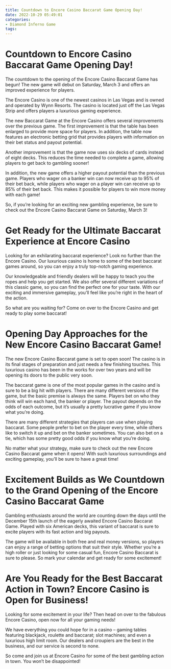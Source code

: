 ```yaml
---
title: Countdown to Encore Casino Baccarat Game Opening Day!
date: 2022-10-29 05:49:01
categories:
- Diamond Inferno Game
tags:
---
```



#  Countdown to Encore Casino Baccarat Game Opening Day!

The countdown to the opening of the Encore Casino Baccarat Game has begun! The new game will debut on Saturday, March 3 and offers an improved experience for players.

The Encore Casino is one of the newest casinos in Las Vegas and is owned and operated by Wynn Resorts. The casino is located just off the Las Vegas Strip and offers players a luxurious gaming experience.

The new Baccarat Game at the Encore Casino offers several improvements over the previous game. The first improvement is that the table has been enlarged to provide more space for players. In addition, the table now features an electronic betting grid that provides players with information on their bet status and payout potential.

Another improvement is that the game now uses six decks of cards instead of eight decks. This reduces the time needed to complete a game, allowing players to get back to gambling sooner!

In addition, the new game offers a higher payout potential than the previous game. Players who wager on a banker win can now receive up to 95% of their bet back, while players who wager on a player win can receive up to 85% of their bet back. This makes it possible for players to win more money with each game!

So, if you’re looking for an exciting new gambling experience, be sure to check out the Encore Casino Baccarat Game on Saturday, March 3!

#  Get Ready for the Ultimate Baccarat Experience at Encore Casino

Looking for an exhilarating baccarat experience? Look no further than the Encore Casino. Our luxurious casino is home to some of the best baccarat games around, so you can enjoy a truly top-notch gaming experience.

Our knowledgeable and friendly dealers will be happy to teach you the ropes and help you get started. We also offer several different variations of this classic game, so you can find the perfect one for your taste. With our exciting and immersive gameplay, you’ll feel like you’re right in the heart of the action.

So what are you waiting for? Come on over to the Encore Casino and get ready to play some baccarat!

#  Opening Day Approaches for the New Encore Casino Baccarat Game!

The new Encore Casino Baccarat game is set to open soon! The casino is in its final stages of preparation and just needs a few finishing touches. This luxurious casino has been in the works for over two years and will be opening its doors to the public very soon.

The baccarat game is one of the most popular games in the casino and is sure to be a big hit with players. There are many different versions of the game, but the basic premise is always the same. Players bet on who they think will win each hand, the banker or player. The payout depends on the odds of each outcome, but it’s usually a pretty lucrative game if you know what you’re doing.

There are many different strategies that players can use when playing baccarat. Some people prefer to bet on the player every time, while others like to switch it up and bet on the banker sometimes. You can also bet on a tie, which has some pretty good odds if you know what you’re doing.

No matter what your strategy, make sure to check out the new Encore Casino Baccarat game when it opens! With such luxurious surroundings and exciting gameplay, you’ll be sure to have a great time!

#  Excitement Builds as We Countdown to the Grand Opening of the Encore Casino Baccarat Game

Gambling enthusiasts around the world are counting down the days until the December 15th launch of the eagerly awaited Encore Casino Baccarat Game. Played with six American decks, this variant of baccarat is sure to excite players with its fast action and big payouts.

The game will be available in both free and real money versions, so players can enjoy a range of betting options that suit their style. Whether you’re a high roller or just looking for some casual fun, Encore Casino Baccarat is sure to please. So mark your calendar and get ready for some excitement!

#  Are You Ready for the Best Baccarat Action in Town? Encore Casino is Open for Business!

Looking for some excitement in your life? Then head on over to the fabulous Encore Casino, open now for all your gaming needs!

We have everything you could hope for in a casino – gaming tables featuring blackjack, roulette and baccarat; slot machines; and even a luxurious high limit room. Our dealers and croupiers are the best in the business, and our service is second to none.

So come and join us at Encore Casino for some of the best gambling action in town. You won’t be disappointed!